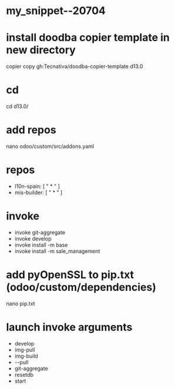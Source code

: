 # my_snippet--20704


# install doodba copier template in new directory
copier copy gh:Tecnativa/doodba-copier-template d13.0


# cd
cd d13.0/


# add repos
nano odoo/custom/src/addons.yaml


# repos
- l10n-spain: [ " * " ]
- mis-builder: [ " * " ]


# invoke
- invoke git-aggregate
- invoke develop
- invoke install -m base
- invoke install -m sale_management


# add pyOpenSSL to pip.txt (odoo/custom/dependencies)
nano pip.txt


# launch invoke arguments
- develop 
- img-pull 
- img-build 
- --pull 
- git-aggregate 
- resetdb 
- start
